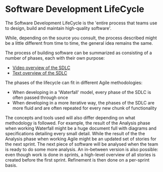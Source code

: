 # Software Development LifeCycle

The Software Development LifeCycle is the 'entire process that teams use to design, build and maintain high-quality software'.

While, depending on the source you consult, the process described might be a little different from time to time, the general idea remains the same.

The process of building software can be summarized as consisting of a number of phases, each with their own purpose:

* [Video overview of the SDLC](https://www.youtube.com/watch?v=i-QyW8D3ei0)
* [Text overview of the SDLC](https://www.atlassian.com/agile/software-development/sdlc)

The phases of the lifecycle can fit in different Agile methodologies:

* When developing in a 'Waterfall' model, every phase of the SDLC is often passed through once
* When developing in a more iterative way, the phases of the SDLC are more fluid and are often repeated for every new chunk of functionality

The concepts and tools used will also differ depending on what methodology is followed. For example, the result of the Analysis phase when working Waterfall might be a huge document full with diagrams and specifications detailing every small detail. While the result of the the Analysis phase when working Agile might be an updated set of stories for the next sprint. The next piece of software will be analysed when the team is ready to do some more analysis. An in-between version is also possible: even though work is done in sprints, a high-level overview of all stories is created before the first sprint. Refinement is then done on a per-sprint basis.